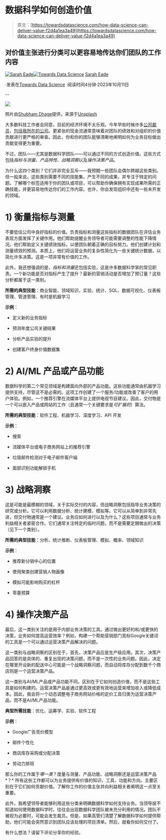 # 数据科学如何创造价值

> 原文：[https://towardsdatascience.com/how-data-science-can-deliver-value-f2d4a1ea3a49](https://towardsdatascience.com/how-data-science-can-deliver-value-f2d4a1ea3a49)

## 对价值主张进行分类可以更容易地传达你们团队的工作内容

[](https://medium.com/@seade03?source=post_page-----f2d4a1ea3a49--------------------------------)[![Sarah Eade](../Images/f483ea986bfb124e9fde29846bfde095.png)](https://medium.com/@seade03?source=post_page-----f2d4a1ea3a49--------------------------------)[](https://towardsdatascience.com/?source=post_page-----f2d4a1ea3a49--------------------------------)[![Towards Data Science](../Images/a6ff2676ffcc0c7aad8aaf1d79379785.png)](https://towardsdatascience.com/?source=post_page-----f2d4a1ea3a49--------------------------------) [Sarah Eade](https://medium.com/@seade03?source=post_page-----f2d4a1ea3a49--------------------------------)

·发表在[Towards Data Science](https://towardsdatascience.com/?source=post_page-----f2d4a1ea3a49--------------------------------) ·阅读时间4分钟·2023年10月11日

--

![](../Images/aeeffb00053fb82ed6771c5e077410aa.png)

照片由[Shubham Dhage](https://unsplash.com/@theshubhamdhage?utm_source=medium&utm_medium=referral)提供，来源于[Unsplash](https://unsplash.com/?utm_source=medium&utm_medium=referral)

大多数科技工作者会同意，目前的经济环境不太乐观。今年早些时候许多[公司裁员](https://layoffs.fyi/)，[包括我所在的公司](https://www.atlassian.com/blog/announcements/atlassian-team-update-march-2023)。更紧张的现金流通常意味着对团队的绩效和对组织的价值贡献进行更严格的审查。因此，你和你的团队能够清晰地阐明如何为业务目标做出贡献变得更为重要。

不过，团队——尤其是数据科学团队——可以通过不同的方式创造价值。这些方式包括*指标与测量、产品特性、战略洞察*以及*操作决策产品*。

为什么这四个类别？它们并非完全互斥——我预期一些团队会偶尔跨越这些类别。但一般来说，这些类别需要不同的技能集，产生不同的成果，并专注于特定的问题。了解哪个标签适用于你的团队或项目，可以帮助你确保拥有实现成果所需的正确技能，并更容易地传达你们的工作内容。也许，你会发现组织中还有一些未开发的领域。

# **1) 衡量指标与测量**

不要低估公司中良好指标的价值。负责指标和测量这些指标的数据团队在评估业务表现方面发挥了关键作用。他们帮助提醒业务领导者可能需要调整的性能下降情况。他们帮助定义关键绩效指标，以便团队朝着正确的目标努力。他们创建计划和测量绩效的预测。本质上，他们将运营业务的复杂性简化为一些关键统计数据，以简化许多决策。这是一项非常有价值的工作。

此外，我还想强调的是，*指标和测量*还包括实验，这是许多数据科学家的常见职责。一个新功能是否对指标产生了提升？最新的营销活动是否增加了预订量？这些分析都属于这一类别。

**所需的典型技能**：商业智能、领域知识、实验、统计、SQL、数据可视化、仪表板管理、管道管理、有时是机器学习

**示例**：

+   定义新的业务指标

+   预测年度公司关键结果

+   分析产品实验的提升

+   创建客户终身价值数据集

# 2) AI/ML 产品或产品功能

数据科学的第二个常见领域是构建面向外部的产品功能。这些功能通常由机器学习提供支持，尽管这不是必需的。这项工作创建了一个服务/功能或改善了客户的用户体验。例如，一个推荐引擎在流媒体平台上提供电视节目建议。因此，交付物是一个可以嵌入产品或网站的工作（且通常一个关键要求是*可扩展的*）算法。

**所需的典型技能**：软件工程、机器学习、深度学习、API 开发

**示例**：

+   搜索

+   流媒体平台或电子商务网站上的推荐引擎

+   垃圾邮件检测对于电子邮件客户端

+   面部识别功能解锁手机

# 3) 战略洞察

这是可能是最模糊的领域，关于实际交付的内容，但战略洞察包括指导业务决策的研究或分析。它可以利用数据分析、统计建模、模拟等。它可以从简单到非常先进，但交付物通常是一个建议。业务应如何进行以及为什么？这些项目通常与业务利益相关者紧密合作。它们通常关注特定的临时问题，而不是需要定期做出的决策（见下一个类别）。

**所需的典型技能**：分析、统计推断、仪表板管理、模拟、概率、领域知识

**示例**：

+   推荐新分销中心的位置

+   使用聚类创建营销人物画像

+   模拟可能影响购买的杠杆

+   零基预算

# 4) 操作决策产品

最后，这一类别关注的是用于内部业务决策的工具。通过做出更好的和/或更快的决策，业务如何提高运营效率？例如，构建一个帮助营销部门竞标Google关键词的工具是一个可以通过运营决策产品解决的问题。

这一类别与战略洞察的区别在于，首先，决策产品应是生产级应用。其次，决策产品回答的是具体的、重复出现的决策问题，而不是一次性的业务问题。因此，决定在哪里开设新的配送中心可能是一个战略洞察问题，而自动将库存分配到数千个商店则是一个运营决策产品。

这一类别与AI/ML产品或产品功能不同。区别在于它如何创造价值，而不是这些工具是如何构建的。运营决策产品是通过更高效或更有效地运营来增加收入或降低成本。因此，我会将一个动态调整电子商务网站价格的定价工具归类为运营决策产品，而不是AI/ML产品功能。

**典型所需技能**：优化、运筹学、实验、软件工程

**示例**：

+   Google广告竞价模型

+   邮件个性化

+   商店库存采购或分配决策

+   劳动力排班

那么你的工作属于*哪一类*？度量与测量、产品功能、战略洞察还是运营决策产品*？* 所有这些工作都可以为业务提供有价值的知识、工具、功能和方向。主要区别在于它们如何贡献价值。了解你工作的价值主张并向利益相关者阐明这一点至关重要。

此外，我希望领导者能够利用这些分类来明确数据科学如何支持业务。当领导层不知道如何使用数据科学时，往往会出现数据科学团队被未充分利用的情况。团队不被视为必要时，可能会发生裁员。但是，如果高管们清楚了解数据科学如何提供帮助，他们可能会突然意识到团队应该处理的项目清单。然后，就看你如何交付了。

有什么想法？请留下评论分享你的经验。
